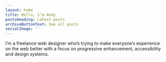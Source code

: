 ```yaml
---
layout: home
title: Hello, I’m Andy
postsHeading: Latest posts
archiveButtonText: See all posts
socialImage: ''
---
```


I’m a freelance web designer who’s trying to make everyone’s experience on the web better with a focus on progressive enhancement, accessibility and design systems.
